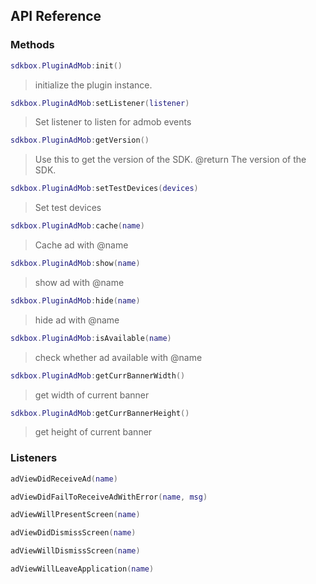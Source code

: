 ## API Reference

### Methods
```lua
sdkbox.PluginAdMob:init()
```
>  initialize the plugin instance.

```lua
sdkbox.PluginAdMob:setListener(listener)
```
> Set listener to listen for admob events

```lua
sdkbox.PluginAdMob:getVersion()
```
> Use this to get the version of the SDK.
@return The version of the SDK.

```lua
sdkbox.PluginAdMob:setTestDevices(devices)
```
> Set test devices

```lua
sdkbox.PluginAdMob:cache(name)
```
> Cache ad with @name

```lua
sdkbox.PluginAdMob:show(name)
```
> show ad with @name

```lua
sdkbox.PluginAdMob:hide(name)
```
> hide ad with @name

```lua
sdkbox.PluginAdMob:isAvailable(name)
```
> check whether ad available with @name

```lua
sdkbox.PluginAdMob:getCurrBannerWidth()
```
> get width of current banner

```lua
sdkbox.PluginAdMob:getCurrBannerHeight()
```
> get height of current banner


### Listeners
```lua
adViewDidReceiveAd(name)
```

```lua
adViewDidFailToReceiveAdWithError(name, msg)
```

```lua
adViewWillPresentScreen(name)
```

```lua
adViewDidDismissScreen(name)
```

```lua
adViewWillDismissScreen(name)
```

```lua
adViewWillLeaveApplication(name)
```


